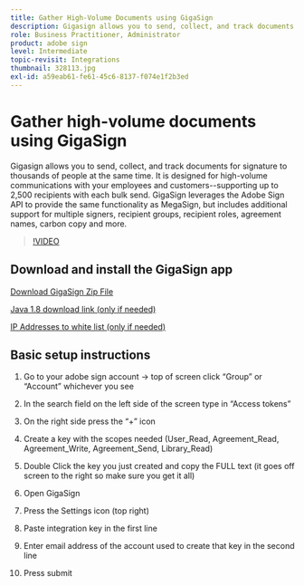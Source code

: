 ```yaml
---
title: Gather High-Volume Documents using GigaSign
description: Gigasign allows you to send, collect, and track documents for signature to thousands of people at the same time
role: Business Practitioner, Administrator
product: adobe sign
level: Intermediate
topic-revisit: Integrations
thumbnail: 328113.jpg
exl-id: a59eab61-fe61-45c6-8137-f074e1f2b3ed
---
```

# Gather high-volume documents using GigaSign

Gigasign allows you to send, collect, and track documents for signature to thousands of people at the same time. It is designed for high-volume communications with your employees and customers--supporting up to 2,500 recipients with each bulk send. GigaSign leverages the Adobe Sign API to provide the same functionality as MegaSign, but includes additional support for multiple signers, recipient groups, recipient roles, agreement names, carbon copy and more. 

>[!VIDEO](https://video.tv.adobe.com/v/328113?hidetitle=true)

## Download and install the GigaSign app

[Download GigaSign Zip File](https://documentcloud.adobe.com/link/track?uri=urn:aaid:scds:US:8975dbca-98d5-4e66-9164-d21163c91c7f)

[Java 1.8 download link (only if needed)](https://www.oracle.com/java/technologies/javase/javase8-archive-downloads.html)

[IP Addresses to white list (only if needed)](https://helpx.adobe.com/sign/system-requirements.html#IPs)

## Basic setup instructions

1. Go to your adobe sign account -> top of screen click “Group” or “Account” whichever you see

2. In the search field on the left side of the screen type in “Access tokens”

3. On the right side press the “+” icon

4. Create a key with the scopes needed (User_Read, Agreement_Read, Agreement_Write, Agreement_Send, Library_Read)

5. Double Click the key you just created and copy the FULL text (it goes off screen to the right so make sure you get it all)

6. Open GigaSign

7. Press the Settings icon (top right)

8. Paste integration key in the first line

9. Enter email address of the account used to create that key in the second line

10. Press submit
